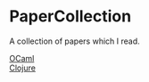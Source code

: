 # PaperCollection

A collection of papers which I read.

[OCaml](https://github.com/kirisky/PaperCollection/tree/master/OCaml)              
[Clojure](https://github.com/kirisky/PaperCollection/tree/master/Clojure)
